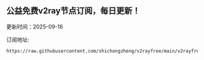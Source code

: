 ## 公益免费v2ray节点订阅，每日更新！
更新时间：2025-09-16

订阅地址:
```
https://raw.githubusercontent.com/shichongzheng/v2rayfree/main/v2rayfree
```
